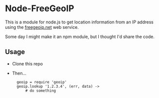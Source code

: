 Node-FreeGeoIP
==============

This is a module for node.js to get location information from an IP address using the [freegeoip.net](http://www.freegeoip.net/) web service.

Some day I might make it an npm module, but I thought I'd share the code.

Usage
-----

- Clone this repo
- Then...

        geoip = require 'geoip'
        geoip.lookup '1.2.3.4', (err, data) ->
			# do something
